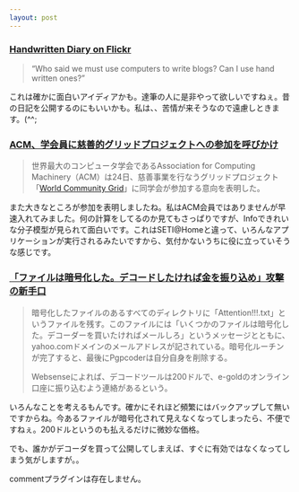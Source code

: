 ```yaml
---
layout: post
---
```

<h3><a href="http://blog.flickr.com/flickrblog/2005/05/handwritten_dia.html">Handwritten Diary on Flickr</a></h3>
<blockquote><p>“Who said we must use computers to write blogs? Can I use hand written ones?”</p>
</blockquote>
<p>これは確かに面白いアイディアかも。達筆の人に是非やって欲しいですねぇ。昔の日記を公開するのにもいいかも。私は、、苦情が来そうなので遠慮しときます。(^^;</p>
<h3><a href="http://internet.watch.impress.co.jp/cda/news/2005/05/25/7741.html">ACM、学会員に慈善的グリッドプロジェクトへの参加を呼びかけ</a></h3>
<blockquote><p>世界最大のコンピュータ学会であるAssociation for Computing Machinery（ACM）は24日、慈善事業を行なうグリッドプロジェクト「<a href="http://www.worldcommunitygrid.org/">World Community Grid</a>」に同学会が参加する意向を表明した。</p>
</blockquote>
<p>また大きなところが参加を表明しましたね。私はACM会員ではありませんが早速入れてみました。何の計算をしてるのか見てもさっぱりですが、Infoできれいな分子模型が見られて面白いです。これはSETI@Homeと違って、いろんなアプリケーションが実行されるみたいですから、気付かないうちに役に立っていそうな感じです。</p>
<h3><a href="http://internet.watch.impress.co.jp/cda/news/2005/05/25/7745.html">「ファイルは暗号化した。デコードしたければ金を振り込め」攻撃の新手口</a></h3>
<blockquote><p>暗号化したファイルのあるすべてのディレクトリに「Attention!!!.txt」というファイルを残す。このファイルには「いくつかのファイルは暗号化した。デコーダーを買いたければメールしろ」というメッセージとともに、yahoo.comドメインのメールアドレスが記されている。暗号化ルーチンが完了すると、最後にPgpcoderは自分自身を削除する。</p>
<p>Websenseによれば、デコードツールは200ドルで、e-goldのオンライン口座に振り込むよう連絡があるという。</p>
</blockquote>
<p>いろんなことを考えるもんです。確かにそれほど頻繁にはバックアップして無いですからね。今あるファイルが暗号化されて見えなくなってしまったら、不便ですねぇ。200ドルというのも払えるだけに微妙な価格。</p>
<p>でも、誰かがデコーダを買って公開してしまえば、すぐに有効ではなくなってしまう気がしますが。。</p>
<p><span class="error">commentプラグインは存在しません。</span> </p>
